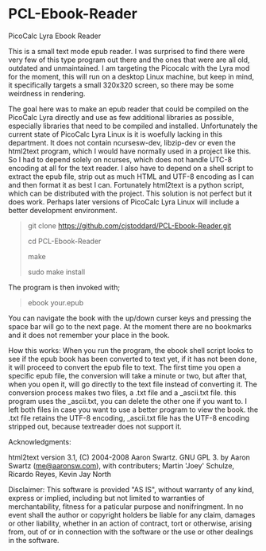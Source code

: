 # PCL-Ebook-Reader
PicoCalc Lyra Ebook Reader

This is a small text mode epub reader. I was surprised to find there were very few of this type program out there and the ones that were are all old, outdated and unmaintained. I am targeting the Picocalc with the Lyra mod for the moment, this will run on a desktop Linux machine, but keep in mind, it specifically targets a small 320x320 screen, so there may be some weirdness in rendering.

The goal here was to make an epub reader that could be compiled on the PicoCalc Lyra directly and use as few additional libraries as possible, especially libraries that need to be compiled and installed. Unfortunately the current state of PicoCalc Lyra Linux is it is woefully lacking in this department. It does not contain ncursesw-dev, libzip-dev or even the html2text program, which I would have normally used in a project like this. So I had to depend solely on ncurses, which does not handle UTC-8 encoding at all for the text reader. I also have to depend on a shell script to extract the epub file, strip out as much HTML and UTF-8 encoding as I can and then format it as best I can. Fortunately html2text is a python script, which can be distributed with the project. This solution is not perfect but it does work. Perhaps later versions of PicoCalc Lyra Linux will include a better development environment.

> git clone https://github.com/cjstoddard/PCL-Ebook-Reader.git
>
> cd PCL-Ebook-Reader
>
> make
>
> sudo make install

The program is then invoked with;

> ebook your.epub

You can navigate the book with the up/down curser keys and pressing the space bar will go to the next page. At the moment there are no bookmarks and it does not remember your place in the book.

How this works:
When you run the program, the ebook shell script looks to see if the epub book has been converted to text yet, if it has not been done, it will proceed to convert the epub file to text. The first time you open a specific epub file, the conversion will take a minute or two, but after that, when you open it, will go directly to the text file instead of converting it. The conversion process makes two files, a .txt file and a _ascii.txt file. this program uses the _ascii.txt, you can delete the other one if you want to. I left both files in case you want to use a better program to view the book. the .txt file retains the UTF-8 encoding, _ascii.txt file has the UTF-8 encoding stripped out, because textreader does not support it.

Acknowledgments:

html2text version 3.1, (C) 2004-2008 Aaron Swartz. GNU GPL 3. by Aaron Swartz (me@aaronsw.com), with contributers; Martin 'Joey' Schulze, Ricardo Reyes, Kevin Jay North

Disclaimer: This software is provided "AS IS", without warranty of any kind, express or implied, including but not limited to warranties of merchantability, fitness for a paticular purpose and nonifringment. In no event shall the author or copyright holders be liable for any claim, damages or other liability, whether in an action of contract, tort or otherwise, arising from, out of or in connection with the software or the use or other dealings in the software.

